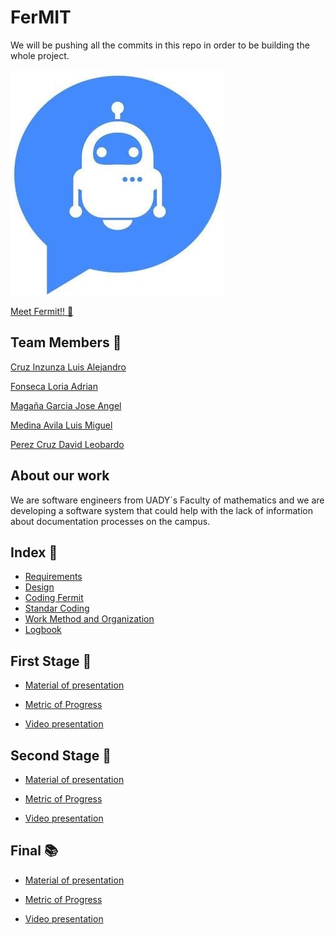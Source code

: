 # FerMIT
We will be pushing all the commits in this repo in order to be building the whole project. 


![(representacion de proyecto)](Fermit_logo.png "Logo in progress ")

[Meet Fermit!! :wave: ]()

## Team Members :star2:

 [Cruz Inzunza Luis Alejandro](https://github.com/Luis-Inzunza)

 [Fonseca Loria Adrian](https://github.com/adrianfonsecal)

 [Magaña Garcia Jose Angel](https://github.com/Xmahana)

 [Medina Avila Luis Miguel](https://github.com/LuisMiguelMedina)

 [Perez Cruz David Leobardo](https://github.com/DavidPerez007)

## About our work 

We are software engineers from UADY´s Faculty of mathematics and we are developing a software system that could help with the lack of information about documentation processes on the campus.

## Index :open_file_folder:

* [Requirements](Files/Requirements.md)
* [Design](Files/Design.md)
* [Coding Fermit](Files/Coding.md)
* [Standar Coding](Files/StandarCoding.md)
* [Work Method and Organization](Files/WorkMethod.md)
* [Logbook](Files/LogBook.pdf)

## First Stage :closed_book:

* [Material of presentation](Files/FirstStage_Presentation.pdf)

* [Metric of Progress](Files/Metrics.png)

* [Video presentation](https://youtu.be/43cPdTONF68)

## Second Stage :blue_book:

* [Material of presentation](Files/SecondStage_Presentation.pdf)

* [Metric of Progress](Files/Metrics2.png)

* [Video presentation](https://youtu.be/qL2UxZui-xk)


## Final :books:

* [Material of presentation]()

* [Metric of Progress](Final_Metrics.png)

* [Video presentation](https://youtu.be/qL2UxZui-xk)


